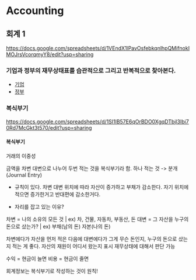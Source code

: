# Accounting

## 회계 1

https://docs.google.com/spreadsheets/d/1VEndX1lPavOsfebkqnlhpQMifnokIMOJrsVcorqmyY8/edit?usp=sharing

### 기업과 정부의 재무상태표를 습관적으로 그리고 반복적으로 찾아본다.

- [기업](http://dart.fss.or.kr/)
- [정부](http://www.alio.go.kr/home.do)

### 복식부기

https://docs.google.com/spreadsheets/d/1SI1lB57E6qOrBDO0XgqDTbjl3Ibi70Rd7McGkt3t570/edit?usp=sharing

#### 복식부기

거래의 이중성

금액을 차변 대변으로 나누어 두번 적는 것을 복식부기라 함.
하나 적는 것 -> 분개(Journal Entry)

- 규칙이 있다.
  차변 대변 위치에 따라 자산이 증가하고 부채가 감소한다.
  자기 위치에 적으면 증가한거고 반대편에 감소한거다.

- 자리를 잡고 있는 이유?

차변 = 나의 소유의 모든 것 | ex) 차, 건물, 자동차, 부동산, 돈
대변 = 그 자산을 누구의 돈으로 샀는가? | ex) 부채(남의 돈) 자본(나의 돈)

차변에다가 자산을 먼저 적은 다음에 대변에다가 그게 무슨 돈인지, 누구의 돈으로 샀는지 적는 게 좋다.
자산의 재원이 어디서 왔는지 표시
재무상태에 대해서 판단 가능

수익 = 현금이 늘면
비용 = 현금이 줄면

회계정보는 복식부기로 작성하는 것이 원칙!
